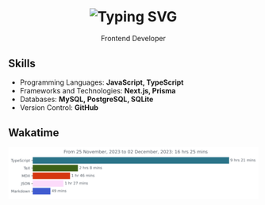 <h1 align="center" href="https://git.io/typing-svg" ><img src="https://readme-typing-svg.herokuapp.com?font=Fira+Code&size=34&pause=1000&color=FFFFFF&center=true&width=1400&lines=Hello+👋🏻+I'm+Jessy+Hanifiah" alt="Typing SVG" align="center" /></h1>
<p align=center>Frontend Developer</p>

## Skills

- Programming Languages: **JavaScript, TypeScript**
- Frameworks and Technologies: **Next.js, Prisma**
- Databases: **MySQL, PostgreSQL, SQLite**
- Version Control: **GitHub**

## Wakatime

<img
  src="https://github.com/jeeehaan/jeeehaan/blob/main/images/stat.svg"
  alt="Jeeehaan"
/>
